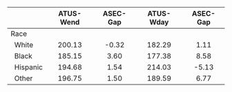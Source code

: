 
|                      |    ATUS-Wend |     ASEC-Gap |    ATUS-Wday |     ASEC-Gap |
| -------------------- | :----------: | :----------: | :----------: | :----------: |
| Race                 |              |              |              |              |
| &nbsp;&nbsp;White    |       200.13 |        -0.32 |       182.29 |         1.11 |
| &nbsp;&nbsp;Black    |       185.15 |         3.60 |       177.38 |         8.58 |
| &nbsp;&nbsp;Hispanic |       194.68 |         1.54 |       214.03 |        -5.13 |
| &nbsp;&nbsp;Other    |       196.75 |         1.50 |       189.59 |         6.77 |

